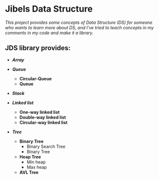 # Jibels Data Structure

*This project provides some concepts of Data Structure (DS) for someone who wants to learn more about DS, and I've tried to teach concepts in my comments in my code and make it a library.*

## JDS library provides:

* ***Array***
* ***Queue***
  * **Circular-Queue**
  * **Queue**
* ***Stack***
* ***Linked list***
  * **One-way linked list**
  * **Double-way linked list**
  * **Circular-way linked list**

* ***Tree***
  * **Binary Tree**
    * Binary Search Tree
    * Binary Tree
  * **Heap Tree**
    * Min heap
    * Max heap
  * **AVL Tree**
